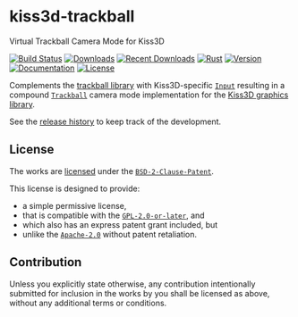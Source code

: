 # kiss3d-trackball

Virtual Trackball Camera Mode for Kiss3D

[![Build Status][]](https://travis-ci.org/qu1x/kiss3d-trackball)
[![Downloads][]](https://crates.io/crates/kiss3d-trackball)
[![Recent Downloads][]](https://crates.io/crates/kiss3d-trackball)
[![Rust][]](https://www.rust-lang.org)
[![Version][]](https://crates.io/crates/kiss3d-trackball)
[![Documentation][]](https://doc.qu1x.dev/kiss3d-trackball)
[![License][]](https://spdx.org/licenses/BSD-2-Clause-Patent.html)

[Build Status]: https://travis-ci.org/qu1x/kiss3d-trackball.svg
[Downloads]: https://img.shields.io/crates/d/kiss3d-trackball.svg
[Recent Downloads]: https://img.shields.io/crates/dr/kiss3d-trackball.svg
[Rust]: https://img.shields.io/badge/rust-stable-brightgreen.svg
[Version]: https://img.shields.io/crates/v/kiss3d-trackball.svg
[Documentation]: https://docs.rs/kiss3d-trackball/badge.svg
[License]: https://img.shields.io/crates/l/kiss3d-trackball.svg

Complements the [trackball library] with Kiss3D-specific [`Input`] resulting in a compound
[`Trackball`] camera mode implementation for the [Kiss3D graphics library].

See the [release history](RELEASES.md) to keep track of the development.

[trackball library]: https://github.com/qu1x/trackball
[Kiss3D graphics library]: https://github.com/sebcrozet/kiss3d

[`Input`]: https://doc.qu1x.dev/kiss3d-trackball/kiss3d_trackball/struct.Input.html
[`Trackball`]: https://doc.qu1x.dev/kiss3d-trackball/kiss3d_trackball/struct.Trackball.html

## License

The works are [licensed](LICENSES/BSD-2-Clause-Patent.md) under the [`BSD-2-Clause-Patent`].

This license is designed to provide:

  * a simple permissive license,
  * that is compatible with the [`GPL-2.0-or-later`], and
  * which also has an express patent grant included, but
  * unlike the [`Apache-2.0`] without patent retaliation.

[`BSD-2-Clause-Patent`]: https://spdx.org/licenses/BSD-2-Clause-Patent.html
[`GPL-2.0-or-later`]: https://spdx.org/licenses/GPL-2.0-or-later.html
[`Apache-2.0`]: https://spdx.org/licenses/Apache-2.0.html

## Contribution

Unless you explicitly state otherwise, any contribution intentionally submitted for inclusion
in the works by you shall be licensed as above, without any additional terms or conditions.
